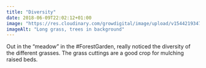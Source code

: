 ```yaml
---
title: "Diversity"
date: 2018-06-09T22:02:12+01:00
image: "https://res.cloudinary.com/growdigital/image/upload/v1544219347/meadow-28824815048.jpg"
imageAlt: "Long grass, trees in background"
---
```


Out in the “meadow” in the #ForestGarden, really noticed the diversity of the different grasses. The grass cuttings are a good crop for mulching raised beds.
